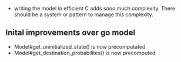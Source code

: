 * writing the model in efficient C adds sooo much complexity. There should be a system or pattern to manage this complexity.

## Inital improvements over go model

* Model#get_uninitialized_state() is now precomputated
* Model#get_destination_probabilites() is now precomputed